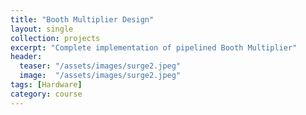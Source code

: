 ```yaml
---
title: "Booth Multiplier Design"
layout: single
collection: projects
excerpt: "Complete implementation of pipelined Booth Multiplier"
header:
  teaser: "/assets/images/surge2.jpeg"
  image:  "/assets/images/surge2.jpeg"
tags: [Hardware]
category: course
---
```

